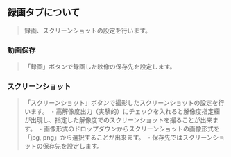 ## 録画タブについて

>録画、スクリーンショットの設定を行います。

### 動画保存

>「録画」ボタンで録画した映像の保存先を設定します。


### スクリーンショット

>「スクリーンショット」ボタンで撮影したスクリーンショットの設定を行います。
>・高解像度出力（実験的）にチェックを入れると解像度指定欄が出現し、指定した解像度でのスクリーンショットを撮ることが出来ます。
>・画像形式のドロップダウンからスクリーンショットの画像形式を「jpg, png」から選択することが出来ます。
>・保存先ではスクリーンショットの保存先を設定します。


